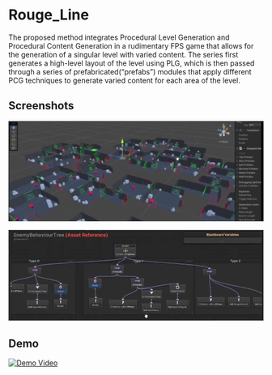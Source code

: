 # Rouge_Line #
The proposed method integrates Procedural Level Generation and Procedural Content Generation in a rudimentary FPS game that allows for the generation of a singular level with varied content. 
The series first generates a high-level layout of the level using PLG, which is then passed through a series of prefabricated(“prefabs”) modules that apply different PCG techniques to generate varied content for each area of the level. 

## Screenshots ##
![Rooms](/info/3.jpg)

![Enemy Tree](/info/2.jpg)

## Demo ##
[![Demo Video](https://img.youtube.com/vi/D5evne2MM8E/0.jpg)](https://www.youtube.com/watch?v=D5evne2MM8E)